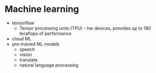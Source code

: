 # Machine learning

- tensorflow
    - Tensor processing units (TPU) - hw devices, provides up to 180 teraflops of performance
- cloud ML
- pre-trained ML models
    - speech
    - vision
    - translate
    - natural language processing
